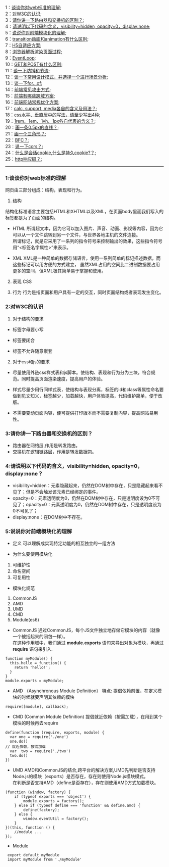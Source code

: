 1：[谈谈你对web标准的理解](#jump1);<br />
2：[对W3C的认识](#jump2);<br />
3：[请你讲一下路由器和交换机的区别？](#jump3);<br />
4：[请说明以下代码的含义，visibility=hidden, opacity=0，display:none](#jump4);<br />
5：[说说你对前端模块化的理解](#jump5);<br />
6：[transition动画和animation有什么区别](#jump6);<br />
7：[H5自适应方案](#jump7);<br />
8：[浏览器解析渲染页面过程](#jump8);<br />
9：[EventLoop](#jump9);<br />
10：[GET和POST有什么区别](#jump10);<br />
11：[谈一下防抖和节流](#jump11);<br />
12：[谈一下常用设计模式，并选择一个进行场景分析](#jump12);<br />
13：[谈一下for...of](#jump13);<br />
14：[前端常见攻击方式](#jump14);<br />
15：[前端有哪些跨域方案](#jump15);<br />
16：[前端网站常规优化方案](#jump16);<br />
17：[calc, support, media各自的含义及用法？](#jump17);<br />
18：[css水平、垂直居中的写法，请至少写出4种](#jump18);<br />
19：[1rem、1em、1vh、1px各自代表的含义？](#jump19);<br />
20：[画一条0.5px的直线？](#jump20);<br />
21：[画一个三角形？](#jump21);<br />
22：[BFC？](#jump22);<br />
23：[说一下cors？](#jump23);<br />
24：[什么是会话cookie,什么是持久cookie?？](#jump24);<br />
25：[http响应码？](#jump25);<br />

---
### <a id="jump1">1:谈谈你对web标准的理解</a>
网页由三部分组成：结构，表现和行为。<br />
1. 结构

结构化标准语言主要包括HTML和XHTML以及XML，在页面body里面我们写入的标签都是为了页面的结构。

+ HTML
所谓超文本，因为它可以加入图片、声音、动画、影视等内容，因为它可以从一个文件跳转到另一个文件，与世界各地主机的文件连接。<br />
所谓标记，就是它采用了一系列的指令符号来控制输出的效果，这些指令符号用“<标签名字属性>”来表示。

+ XML
XML是一种简单的数据存储语言，使用一系列简单的标记描述数据，而这些标记可以用方便的方式建立，
虽然XML占用的空间比二进制数据要占用更多的空间，但XML极其简单易于掌握和使用。

2. 表现
CSS

3. 行为
行为是指页面和用户具有一定的交互，同时页面结构或者表现发生变化。
### <a id="jump2">2:对W3C的认识</a>
1. 对于结构的要求

+ 标签字母要小写

+ 标签要闭合

+ 标签不允许随意嵌套

2. 对于css和js的要求

+ 尽量使用外链css样式表和js脚本。使结构、表现和行为分为三块，符合规范。同时提高页面渲染速度，提高用户的体验。

+ 样式尽量少用行间样式表，使结构与表现分离，标签的id和class等属性命名要做到见文知义，标签越少，加载越快，用户体验提高，代码维护简单，便于改版。

+ 不需要变动页面内容，便可提供打印版本而不需要复制内容，提高网站易用性。

### <a id="jump3">3:请你讲一下路由器和交换机的区别？</a>
+ 路由器在网络层,作用是转发路由。
+ 交换机在逻辑链路层，作用是转发数据包。
### <a id="jump4">4:请说明以下代码的含义，visibility=hidden, opacity=0，display:none？</a>
+ visibility=hidden：元素隐藏起来，仍然在DOM树中存在，只是隐藏起来看不见了；但是不会触发该元素已经绑定的事件。
+ opacity=0：元素透明度为0，仍然在DOM树中存在，只是透明度设为0不可见了；opacity=0：元素透明度为0，仍然在DOM树中存在，只是透明度设为0不可见了；
+ display:none：在DOM树中不存在。

### <a id="jump5">5:说说你对前端模块化的理解</a>
+ 定义
可以理解成实现特定功能的相互独立的一组方法

+ 为什么要使用模块化
1. 可维护性
2. 命名空间
3. 可复用性

+ 模块化规范
1. CommonJS
2. AMD
3. UMD
4. CMD
5. Module(es6)

+ CommonJS
通过CommonJS，每个JS文件独立地存储它模块的内容（就像一个被括起来的闭包一样）。<br />
在这种作用域中，我们通过 **module.exports** 语句来导出对象为模块，再通过 **require** 语句来引入.
```
function myModule() {
  this.hello = function() {
    return 'hello!';
  }
}
module.exports = myModule;
```

+ AMD （Asynchronous Module Definition）
特点: 提倡依赖前置，在定义模块的时候就要声明其依赖的模块
```
require([module], callback);
```

+ CMD (Common Module Definition)
提倡就近依赖（按需加载），在用到某个模块的时候再去require
```
define(function (require, exports, module) {
  var one = require('./one')
  one.do()
// 就近依赖，按需加载
  var  two = require('./two')
  two.do()
})
```

+ UMD
AMD和CommonJS的结合,跨平台的解决方案,UMD先判断是否支持Node.js的模块（exports）是否存在，存在则使用Node.js模块模式。<br />
在判断是否支持AMD（define是否存在），存在则使用AMD方式加载模块。

```
(function (window, factory) {
    if (typeof exports === 'object') {
        module.exports = factory();
    } else if (typeof define === 'function' && define.amd) {
        define(factory);
    } else {
        window.eventUtil = factory();
    }
})(this, function () {
    //module ...
});
```

+ Module
```
 export default myModule
 import myModule from './myModule'
```